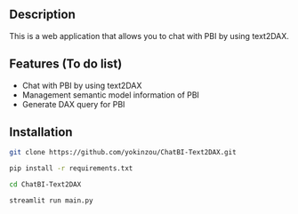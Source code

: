 ## Description

This is a web application that allows you to chat with PBI by using text2DAX.

## Features (To do list)

- Chat with PBI by using text2DAX
- Management semantic model information of PBI
- Generate DAX query for PBI


## Installation


```bash
git clone https://github.com/yokinzou/ChatBI-Text2DAX.git

pip install -r requirements.txt

cd ChatBI-Text2DAX

streamlit run main.py
```

